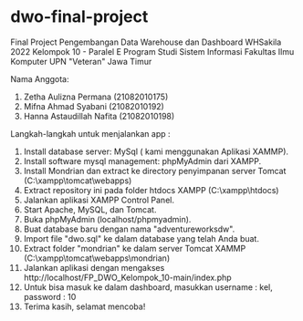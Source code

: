 # dwo-final-project 
Final Project Pengembangan Data Warehouse dan Dashboard WHSakila 2022 
Kelompok 10 - Paralel E 
Program Studi Sistem Informasi
Fakultas Ilmu Komputer
UPN "Veteran" Jawa Timur

Nama Anggota:
1. Zetha Aulizna Permana (21082010175)
2. Mifna Ahmad Syabani (21082010192)
3. Hanna Astaudillah Nafita (21082010198)

Langkah-langkah untuk menjalankan app :
1. Install database server: MySql ( kami menggunakan Aplikasi XAMMP).
2. Install software mysql management: phpMyAdmin dari XAMPP.
3. Install Mondrian dan extract ke directory penyimpanan server Tomcat (C:\xampp\tomcat\webapps)
3. Extract repository ini pada folder htdocs XAMPP (C:\xampp\htdocs)
4. Jalankan aplikasi XAMPP Control Panel.
5. Start Apache, MySQL, dan Tomcat.
6. Buka phpMyAdmin (localhost/phpmyadmin).
7. Buat database baru dengan nama "adventureworksdw".
8. Import file "dwo.sql" ke dalam database yang telah Anda buat.
9. Extract folder "mondrian" ke dalam server Tomcat XAMMP (C:\xampp\tomcat\webapps\mondrian) 
10. Jalankan aplikasi dengan mengakses http://localhost/FP_DWO_Kelompok_10-main/index.php
11. Untuk bisa masuk ke dalam dashboard, masukkan username : kel, password : 10
12. Terima kasih, selamat mencoba!
